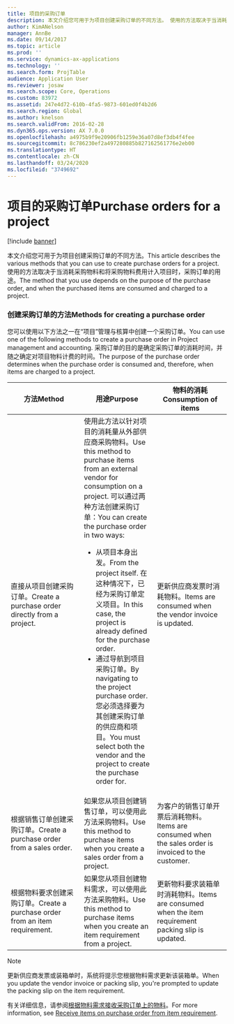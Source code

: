```yaml
---
title: 项目的采购订单
description: 本文介绍您可用于为项目创建采购订单的不同方法。 使用的方法取决于当消耗采购物料和将采购物料费用计入项目时，采购订单的用途。
author: KimANelson
manager: AnnBe
ms.date: 09/14/2017
ms.topic: article
ms.prod: ''
ms.service: dynamics-ax-applications
ms.technology: ''
ms.search.form: ProjTable
audience: Application User
ms.reviewer: josaw
ms.search.scope: Core, Operations
ms.custom: 83972
ms.assetid: 247e4d72-610b-4fa5-9873-601ed0f4b2d6
ms.search.region: Global
ms.author: knelson
ms.search.validFrom: 2016-02-28
ms.dyn365.ops.version: AX 7.0.0
ms.openlocfilehash: a4975b9f9e20906fb1259e36a07d8ef3db4f4fee
ms.sourcegitcommit: 8c786230ef2a497280885b827162561776e2eb00
ms.translationtype: HT
ms.contentlocale: zh-CN
ms.lasthandoff: 03/24/2020
ms.locfileid: "3749692"
---
```

# <a name="purchase-orders-for-a-project"></a><span data-ttu-id="db9fa-104">项目的采购订单</span><span class="sxs-lookup"><span data-stu-id="db9fa-104">Purchase orders for a project</span></span>

[!include [banner](../includes/banner.md)]

<span data-ttu-id="db9fa-105">本文介绍您可用于为项目创建采购订单的不同方法。</span><span class="sxs-lookup"><span data-stu-id="db9fa-105">This article describes the various methods that you can use to create purchase orders for a project.</span></span> <span data-ttu-id="db9fa-106">使用的方法取决于当消耗采购物料和将采购物料费用计入项目时，采购订单的用途。</span><span class="sxs-lookup"><span data-stu-id="db9fa-106">The method that you use depends on the purpose of the purchase order, and when the purchased items are consumed and charged to a project.</span></span>

### <a name="methods-for-creating-a-purchase-order"></a><span data-ttu-id="db9fa-107">创建采购订单的方法</span><span class="sxs-lookup"><span data-stu-id="db9fa-107">Methods for creating a purchase order</span></span>

<span data-ttu-id="db9fa-108">您可以使用以下方法之一在“项目”管理与核算中创建一个采购订单。</span><span class="sxs-lookup"><span data-stu-id="db9fa-108">You can use one of the following methods to create a purchase order in Project management and accounting.</span></span> <span data-ttu-id="db9fa-109">采购订单的目的是确定采购订单的消耗时间，并随之确定对项目物料计费的时间。</span><span class="sxs-lookup"><span data-stu-id="db9fa-109">The purpose of the purchase order determines when the purchase order is consumed and, therefore, when items are charged to a project.</span></span>

<table>
<colgroup>
<col width="33%" />
<col width="33%" />
<col width="33%" />
</colgroup>
<thead>
<tr class="header">
<th><span data-ttu-id="db9fa-110">方法</span><span class="sxs-lookup"><span data-stu-id="db9fa-110">Method</span></span></th>
<th><span data-ttu-id="db9fa-111">用途</span><span class="sxs-lookup"><span data-stu-id="db9fa-111">Purpose</span></span></th>
<th><span data-ttu-id="db9fa-112">物料的消耗</span><span class="sxs-lookup"><span data-stu-id="db9fa-112">Consumption of items</span></span></th>
</tr>
</thead>
<tbody>
<tr class="odd">
<td><span data-ttu-id="db9fa-113">直接从项目创建采购订单。</span><span class="sxs-lookup"><span data-stu-id="db9fa-113">Create a purchase order directly from a project.</span></span></td>
<td><span data-ttu-id="db9fa-114">使用此方法以针对项目的消耗量从外部供应商采购物料。</span><span class="sxs-lookup"><span data-stu-id="db9fa-114">Use this method to purchase items from an external vendor for consumption on a project.</span></span> <span data-ttu-id="db9fa-115">可以通过两种方法创建采购订单：</span><span class="sxs-lookup"><span data-stu-id="db9fa-115">You can create the purchase order in two ways:</span></span>
<ul>
<li><span data-ttu-id="db9fa-116">从项目本身出发。</span><span class="sxs-lookup"><span data-stu-id="db9fa-116">From the project itself.</span></span> <span data-ttu-id="db9fa-117">在这种情况下，已经为采购订单定义项目。</span><span class="sxs-lookup"><span data-stu-id="db9fa-117">In this case, the project is already defined for the purchase order.</span></span></li>
<li><span data-ttu-id="db9fa-118">通过导航到项目采购订单。</span><span class="sxs-lookup"><span data-stu-id="db9fa-118">By navigating to the project purchase order.</span></span> <span data-ttu-id="db9fa-119">您必须选择要为其创建采购订单的供应商和项目。</span><span class="sxs-lookup"><span data-stu-id="db9fa-119">You must select both the vendor and the project to create the purchase order for.</span></span></li>
</ul></td>
<td><span data-ttu-id="db9fa-120">更新供应商发票时消耗物料。</span><span class="sxs-lookup"><span data-stu-id="db9fa-120">Items are consumed when the vendor invoice is updated.</span></span></td>
</tr>
<tr class="even">
<td><span data-ttu-id="db9fa-121">根据销售订单创建采购订单。</span><span class="sxs-lookup"><span data-stu-id="db9fa-121">Create a purchase order from a sales order.</span></span></td>
<td><span data-ttu-id="db9fa-122">如果您从项目创建销售订单，可以使用此方法采购物料。</span><span class="sxs-lookup"><span data-stu-id="db9fa-122">Use this method to purchase items when you create a sales order from a project.</span></span></td>
<td><span data-ttu-id="db9fa-123">为客户的销售订单开票后消耗物料。</span><span class="sxs-lookup"><span data-stu-id="db9fa-123">Items are consumed when the sales order is invoiced to the customer.</span></span></td>
</tr>
<tr class="odd">
<td><span data-ttu-id="db9fa-124">根据物料要求创建采购订单。</span><span class="sxs-lookup"><span data-stu-id="db9fa-124">Create a purchase order from an item requirement.</span></span></td>
<td><span data-ttu-id="db9fa-125">如果您从项目创建物料需求，可以使用此方法采购物料。</span><span class="sxs-lookup"><span data-stu-id="db9fa-125">Use this method to purchase items when you create an item requirement from a project.</span></span></td>
<td><span data-ttu-id="db9fa-126">更新物料要求装箱单时消耗物料。</span><span class="sxs-lookup"><span data-stu-id="db9fa-126">Items are consumed when the item requirement packing slip is updated.</span></span></td>
</tr>
</tbody>
</table>

> [!NOTE] 
> <span data-ttu-id="db9fa-127">更新供应商发票或装箱单时，系统将提示您根据物料需求更新该装箱单。</span><span class="sxs-lookup"><span data-stu-id="db9fa-127">When you update the vendor invoice or packing slip, you're prompted to update the packing slip on the item requirement.</span></span>

<span data-ttu-id="db9fa-128">有关详细信息，请参阅[根据物料需求接收采购订单上的物料](tasks/receive-items-purchase-order-item-requirement.md)。</span><span class="sxs-lookup"><span data-stu-id="db9fa-128">For more information, see [Receive items on purchase order from item requirement](tasks/receive-items-purchase-order-item-requirement.md).</span></span>

